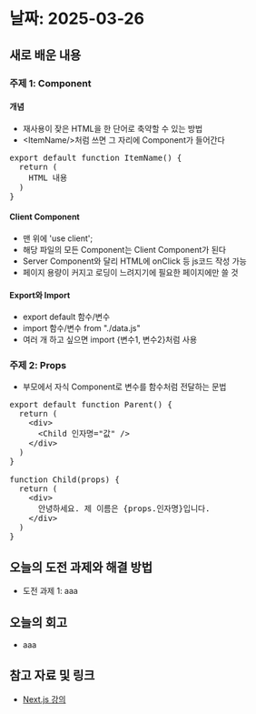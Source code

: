 # 날짜: 2025-03-26

## 새로 배운 내용
### 주제 1: Component
#### 개념
- 재사용이 잦은 HTML을 한 단어로 축약할 수 있는 방법
- &lt;ItemName/&gt;처럼 쓰면 그 자리에 Component가 들어간다

<pre>
export default function ItemName() {
  return (
    HTML 내용
  )
}
</pre>

#### Client Component
- 맨 위에 'use client';
- 해당 파일의 모든 Component는 Client Component가 된다
- Server Component와 달리 HTML에 onClick 등 js코드 작성 가능
- 페이지 용량이 커지고 로딩이 느려지기에 필요한 페이지에만 쓸 것

#### Export와 Import
- export default 함수/변수
- import 함수/변수 from "./data.js"
- 여러 개 하고 싶으면 import {변수1, 변수2}처럼 사용

### 주제 2: Props
- 부모에서 자식 Component로 변수를 함수처럼 전달하는 문법

<pre>
export default function Parent() {
  return (
    &lt;div&gt;
      &lt;Child 인자명="값" /&gt;
    &lt;/div&gt;
  )
}

function Child(props) {
  return (
    &lt;div&gt;
      안녕하세요. 제 이름은 {props.인자명}입니다.
    &lt;/div&gt;
  )
}
</pre>

## 오늘의 도전 과제와 해결 방법
- 도전 과제 1: aaa

## 오늘의 회고
- aaa
  
## 참고 자료 및 링크
- [Next.js 강의](https://codingapple.com/course/next-js/)

